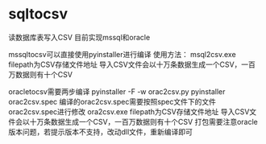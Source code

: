 # sqltocsv
读数据库表写入CSV
目前实现mssql和oracle

mssqltocsv可以直接使用pyinstaller进行编译
使用方法：
msql2csv.exe <server> <database> <username> <password> <tablename> <filepath>
filepath为CSV存储文件地址
导入CSV文件会以十万条数据生成一个CSV，一百万数据则有十个CSV
  
oracletocsv需要两步编译
pyinstaller -F -w orac2csv.py
pyinstaller orac2csv.spec
编译的orac2csv.spec需要按照spec文件下的文件orac2csv.spec进行修改
ora2csv.exe <server> <database> <username> <password> <tablename> <filepath>
filepath为CSV存储文件地址
导入CSV文件会以十万条数据生成一个CSV，一百万数据则有十个CSV
打包需要注意oracle版本问题，若提示版本不支持，改动dll文件，重新编译即可
